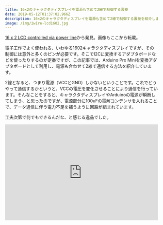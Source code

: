 ```yaml
---
title: 16×2のキャラクタディスプレイを電源も含めて2線で制御する裏技
date: 2019-05-12T01:37:02.966Z
description: 16×2のキャラクタディスプレイを電源も含めて2線で制御する裏技を紹介します。
image: /img/2wire-lcd1602.jpg
---
```

[16 x 2 LCD controlled via power line](http://blog.vinu.co.in/2019/04/16-x-2-lcd-controlled-via-power-line.html)から発見。画像もここから転載。

電子工作でよく使われる、いわゆる1602キャラクタディスプレイですが、その制御には意外と多くのピンが必要です。そこでI2Cに変換するアダプタボードなどを使ったりするのが定番ですが、この記事では、Arduino Pro Miniを変換アダプタボードとして利用し、電源も合わせて2線で通信する方法を紹介しています。

2線となると、つまり電源（VCCとGND）しかないということです。これでどうやって通信するかというと、VCCの電圧を変化させることにより通信を行っています。そんなことをすると、キャラクタディスプレイやArduinoの電源が瞬断してしまう、と思ったのですが、電源部分に100uFの電解コンデンサを入れることで、データ通信に伴う電力不足を補うように回路が組まれています。

工夫次第で何でもできるんだな、と感じる逸品でした。

<iframe width="100%" height="315" src="https://www.youtube.com/embed/SK7alDsmaMU" frameborder="0" allow="accelerometer; autoplay; encrypted-media; gyroscope; picture-in-picture" allowfullscreen></iframe>

